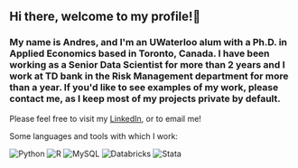 ## Hi there, welcome to my profile!👋

### My name is Andres, and I'm an UWaterloo alum with a Ph.D. in Applied Economics based in Toronto, Canada. I have been working as a Senior Data Scientist for more than 2 years and I work at TD bank in the Risk Management department for more than a year. If you'd like to see examples of my work, please contact me, as I keep most of my projects private by default.

Please feel free to visit my [LinkedIn]({https://www.linkedin.com/in/andres-arcila-ph-d-84435637/), or to email me!

Some languages and tools with which I work:

![Python](https://img.shields.io/badge/-Python-fff?&logo=python&color=2f5b44&logoColor=white)
![R](https://img.shields.io/badge/-R-fff?&logo=R&color=2f5b44&logoColor=white)
![MySQL](https://img.shields.io/badge/-MySQL-fff?&logo=mysql&color=2f5b44&logoColor=white)
![Databricks](https://img.shields.io/badge/-Databricks-fff?&logo=databricks&color=2f5b44&logoColor=white)
![Stata](https://img.shields.io/badge/-Stata-fff?&logo=stata&color=2f5b44&logoColor=white)


